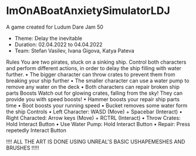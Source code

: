 # ImOnABoatAnxietySimulatorLDJ
A game created for Ludum Dare Jam 50

* Theme: Delay the inevitable
* Duration: 02.04.2022 to 04.04.2022
* Team: Stefan Vasilev, Ivana Gigova, Katya Pateva

Rules
You are two pirates, stuck on a sinking ship. Control both characters and perform different actions, in order to delay the ship filling with water further.
•	The bigger character can throw crates to prevent them from breaking your ship further
•	The smaller character can use a water pump to remove any water on the deck
•	Both characters can repair broken ship parts
Boosts
Watch out for glowing crates, falling from the sky! They can provide you with speed boosts!
•	Hammer boosts your repair ship parts time
•	Boot boosts your running speed
•	Bucket removes some water form the ship
Controls
•	Left Character: WASD (Move) + Spacebar (Interact)
•	Right Characted: Arrow keys (Move) + RCTRL (Interact)
•	Throw Crates: Hold Interact Button
•	Use Water Pump: Hold Interact Button
•	Repair: Press repetedly Interact Button

!!!! ALL THE ART IS DONE USING UNREAL'S BASIC USHAPEMESHES AND BRUSHES !!!!!


